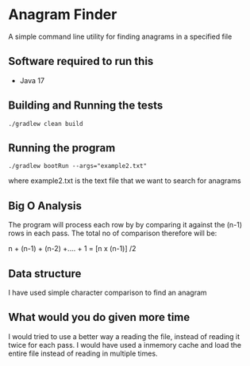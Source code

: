 # Anagram Finder
A simple command line utility for finding anagrams in a specified file

## Software required to run this
* Java 17

## Building and Running the tests
```
./gradlew clean build
```

## Running the program
```
./gradlew bootRun --args="example2.txt" 
```
where example2.txt is the text file that we want to search for anagrams


## Big O Analysis

The program will process each row by by comparing it against the (n-1) rows in each pass.
The total no of comparison therefore will be: 

n + (n-1) + (n-2) +.... + 1  = [n x (n-1)] /2


## Data structure
I have used simple character comparison to find an anagram 

## What would you do given more time

I would tried to use a better way a reading the file, instead of reading it twice for each pass. I would have used a inmemory cache and load the entire file instead of reading in multiple times.
